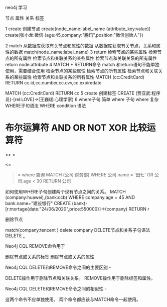 neo4j 学习

节点
属性
关系
标签

1 create 创建节点
create(node_name:label_name {attribute_key:value})
create(张小龙:微信 {age:45,company:"腾讯",position:"微信创始人"})

2 match 从数据库获取有关节点和属性的数据
从数据库获取有关节点，关系和属性的数据
match(node_name:label_name)
3 return 检索节点的某些属性
检索节点的所有属性
检索节点和关联关系的某些属性
检索节点和关联关系的所有属性
return node.attribute
4  MATCH + RETURN命令
match 和return语句不能单独使用，需要结合使用 
检索节点的某些属性
检索节点的所有属性
检索节点和关联关系的某些属性
检索节点和关联关系的所有属性
MATCH (cc:CreditCard)
RETURN cc.id,cc.number,cc.cvv,cc.expiredate

MATCH (cc:CreditCard)
RETURN cc
5 create 创建标签
CREATE (贾亚武:程序员)-[rel:LOVE]->(王巍瑶:心理学家)
6 where子句
简单 where 子句
where <condition>
复杂WHERE子句语法
WHERE <condition> <boolean-operator> <condition>
condition 语法
<property-name> <comparison-operator> <value>

布尔运算符
AND OR NOT XOR
比较运算符
= 
<>
<
>
<=
>=
where 查询
MATCH (公司:财务部) 
WHERE 公司.name = '田七' OR 公司.age < 30
RETURN 公司

如何使用WHERE子句创建两个现有节点之间的关系。
MATCH (company:huawei),(bank:ccb) 
WHERE company.age = 45 AND bank.name="建设银行" 
CREATE (bank)-[r:mortage{date:"24/06/2020",price:550000}]->(company) 
RETURN r

删除节点

match(company:tencent ) delete company
DELETE节点和关系子句语法
DELETE <node1-name>,<node2-name>,<relationship-name>

Neo4j CQL REMOVE命令用于

删除节点或关系的标签
删除节点或关系的属性

Neo4j CQL DELETE和REMOVE命令之间的主要区别 - 

DELETE操作用于删除节点和关联关系。
REMOVE操作用于删除标签和属性。

Neo4j CQL DELETE和REMOVE命令之间的相似性 - 

这两个命令不应单独使用。
两个命令都应该与MATCH命令一起使用。